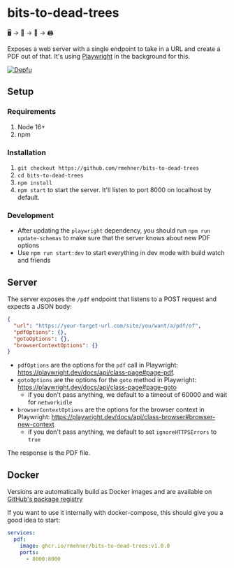 # bits-to-dead-trees

🖥 -> 🌲 -> 📄 -> 🖨

Exposes a web server with a single endpoint to take in a URL and create a PDF out
of that. It's using [Playwright](https://playwright.dev) in the background for this.

[![Depfu](https://badges.depfu.com/badges/74bd86ac2a33c6c6f6817cafc6419e84/overview.svg)](https://depfu.com/github/rmehner/bits-to-dead-trees?project_id=35056)

## Setup

### Requirements

1. Node 16+
2. npm

### Installation

1. `git checkout https://github.com/rmehner/bits-to-dead-trees`
2. `cd bits-to-dead-trees`
3. `npm install`
4. `npm start` to start the server. It'll listen to port 8000 on localhost by default.

### Development

- After updating the `playwright` dependency, you should run `npm run update-schemas` to make sure that
  the server knows about new PDF options
- Use `npm run start:dev` to start everything in dev mode with build watch and friends

## Server

The server exposes the `/pdf` endpoint that listens to a POST request and expects a JSON body:

```json
{
  "url": "https://your-target-url.com/site/you/want/a/pdf/of",
  "pdfOptions": {},
  "gotoOptions": {},
  "browserContextOptions": {}
}
```

- `pdfOptions` are the options for the `pdf` call in Playwright: https://playwright.dev/docs/api/class-page#page-pdf.
- `gotoOptions` are the options for the `goto` method in Playwright: https://playwright.dev/docs/api/class-page#page-goto
  - if you don't pass anything, we default to a timeout of 60000 and wait for `networkidle`
- `browserContextOptions` are the options for the browser context in Playwright: https://playwright.dev/docs/api/class-browser#browser-new-context
  - if you don't pass anything, we default to set `ignoreHTTPSErrors` to `true`

The response is the PDF file.

## Docker

Versions are automatically build as Docker images and are available on [GitHub's package registry](https://github.com/rmehner/bits-to-dead-trees/pkgs/container/bits-to-dead-trees)

If you want to use it internally with docker-compose, this should give you a good idea to start:

```yml
services:
  pdf:
    image: ghcr.io/rmehner/bits-to-dead-trees:v1.0.0
    ports:
      - 8000:8000
```
